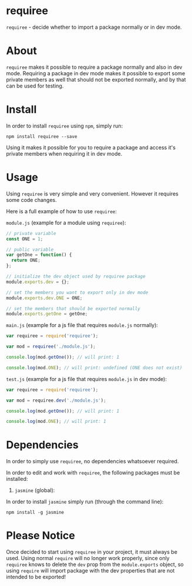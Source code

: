 # requiree
`requiree` - decide whether to import a package normally or in dev mode.

# About
`requiree` makes it possible to require a package normally and also in dev mode. Requiring a package in dev mode makes it possible to export some private members as well that should not be exported normally, and by that can be used for testing.

# Install
In order to install `requiree` using `npm`, simply run:

`npm install requiree --save`

Using it makes it possible for you to require a package and access it's private members when requiring it in dev mode.

# Usage

Using `requiree` is very simple and very convenient. However it requires some code changes.

Here is a full example of how to use `requiree`:

`module.js` (example for a module using `requiree`):

```javascript
// private variable
const ONE = 1;

// public variable
var getOne = function() {
  return ONE;
};

// initialize the dev object used by requiree package
module.exports.dev = {};

// set the members you want to export only in dev mode
module.exports.dev.ONE = ONE;

// set the members that should be exported normally
module.exports.getOne = getOne;
```

`main.js` (example for a js file that requires `module.js` normally):

```javascript
var requiree = require('requiree');

var mod = requiree('./module.js');

console.log(mod.getOne()); // will print: 1

console.log(mod.ONE); // will print: undefined (ONE does not exist)
```

`test.js` (example for a js file that requires `module.js` in dev mode):

```javascript
var requiree = require('requiree');

var mod = requiree.dev('./module.js');

console.log(mod.getOne()); // will print: 1

console.log(mod.ONE); // will print: 1
```

# Dependencies
In order to simply use `requiree`, no dependencies whatsoever required.

In order to edit and work with `requiree`, the following packages must be installed:

1. `jasmine` (global):

In order to install `jasmine` simply run (through the command line):

`npm install -g jasmine`

# Please Notice
Once decided to start using `requiree` in your project, it must always be used.
Using normal `require` will no longer work properly, since only `requiree` knows to delete the `dev` prop from the `module.exports` object, so using `require` will import package with the dev properties that are not intended to be exported!
